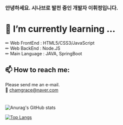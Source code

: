### 안녕하세요. 시나브로 발전 중인 개발자 이휘정입니다.
# 🌱 I’m currently learning ...    

  ✏ Web FrontEnd : HTML5/CSS3/JavaScript     
  ✏ Web BackEnd : Node.JS     
  ✏ Main Language : JAVA, SpringBoot


  
  
 ## 📫 How to reach me: 
 Please send  me an e-mail.    
  📩 chamgrace@naver.com      

#
 
![Anurag's GitHub stats](https://github-readme-stats.vercel.app/api?username=hwihwi99&show_icons=true&theme=dracula)

[![Top Langs](https://github-readme-stats.vercel.app/api/top-langs/?username=hwihwi99&layout=compact&theme=dracula)](https://github.com/anuraghazra/github-readme-stats)

<!--
**hwihwi99/hwihwi99** is a ✨ _special_ ✨ repository because its `README.md` (this file) appears on your GitHub profile.

Here are some ideas to get you started:

- 🔭 I’m currently working on ...
- 🌱 I’m currently learning ...
- 👯 I’m looking to collaborate on ...
- 🤔 I’m looking for help with ...
- 💬 Ask me about ...
- 📫 How to reach me:fswgjk ...
- 😄 Pronouns: ...
- ⚡ Fun fact: ...
-->
